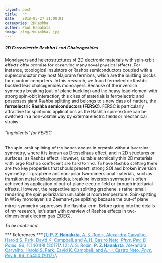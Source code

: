 ```yaml
---
layout: post
title:  ""
date:   2018-05-27 11:00:01
categories: 2DRashba 
author: Paul Hanakata
image: /img/2DRashba2.jpg
---
```

##### 2D Ferroelectric Rashba Lead Chalcogenides
Monolayers and heterostructures of 2D electronic materials with spin-orbit effects offer promise for observing many novel physical effects. For instance, topological insulators or Rashba semiconductors coupled with a superconductor may host Majorana fermions, which are the building blocks for quantum computers. In this research, we found ferroelectric Rashba buckled lead chalcogenides monolayers. Because of the inversion symmetry breaking (out-of-plane buckling) and the heavy lead element with strong spin-obit interaction, this class of materials is ferroelectric and possesses giant Rashba splitting and belongs to a new class of matters, the **ferroelectric Rashba semiconductors (FERSC)**. FERSC is particularly attractive for spintronic applications as the Rashba spin-texture can be switched in a non-volatile way by external electric fields or mechanical strains. 

###### "Ingridients" for FERSC 
The spin-orbit splitting of the bands occurs in crystals without inversion symmetry, where it is known as Dresselhaus effect, and in 2D structures or surfaces, as Rashba effect. However, suitable atomically thin 2D materials with large Rashba coefficient are hard to find. To have Rashba splitting there are two key properties that should present: strong SOI and broken inversion symmetry. In graphene and non-polar two-dimensional materials, such as transition metal dichalcogenides, breaking inversion symmetry is often achieved by application of out-of-plane electric field or through interfacial effects. However, the respective spin splitting graphene is rather small rendering the spin polarization unusable at room temperature. Spin-splitting in WSe$_2$ monolayer is a Zeeman-type splitting because the out-of plane mirror symmetry suppresses the Rashba term. Before going into the details of my research, let's start with overview of Rashba effects in two-dimensional electron gas (2DEG). 

*To be continued*

*** References ***
<a href="https://journals.aps.org/prb/abstract/10.1103/PhysRevB.96.161401" style="color:#268cd7">[1] **P. Z. Hanakata**, A. S. Rodin, Alexandra Carvalho, Harold S. Park, David K. Campbell, and A. H. Castro Neto, *Phys. Rev. B Rapid*, 96, 161401(R)  (2017).</a>\\
<a href="" style="color:#268cd7">[2] A. S. Rodin, **P. Z. Hanakata**, Alexandra Carvalho, Harold S. Park, David K. Campbell, and A. H. Castro Neto, *Phys. Rev B*, 96, 115450  (2017).</a>\\

